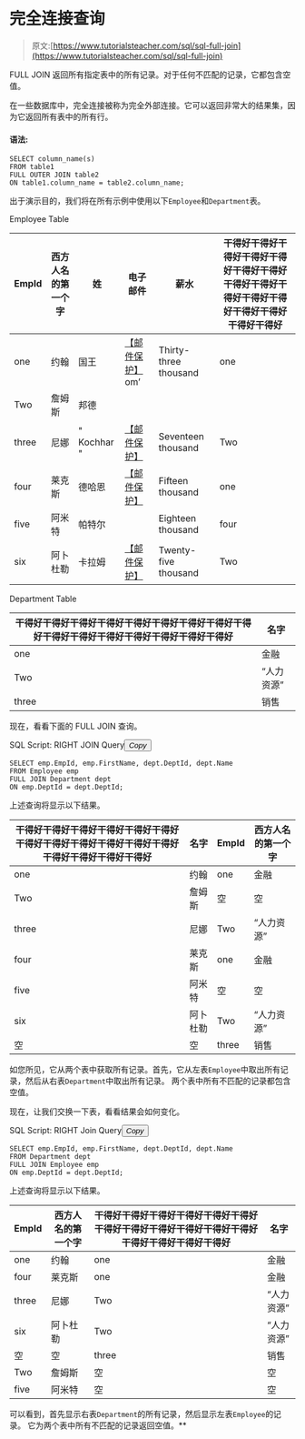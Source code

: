 # 完全连接查询

> 原文:[https://www.tutorialsteacher.com/sql/sql-full-join](https://www.tutorialsteacher.com/sql/sql-full-join)

FULL JOIN 返回所有指定表中的所有记录。对于任何不匹配的记录，它都包含空值。

在一些数据库中，完全连接被称为完全外部连接。它可以返回非常大的结果集，因为它返回所有表中的所有行。

#### 语法:

```
SELECT column_name(s)
FROM table1
FULL OUTER JOIN table2
ON table1.column_name = table2.column_name; 
```

出于演示目的，我们将在所有示例中使用以下`Employee`和`Department`表。

Employee Table

| EmpId | 西方人名的第一个字 | 姓 | 电子邮件 | 薪水 | 干得好干得好干得好干得好干得好干得好干得好干得好干得好干得好干得好干得好干得好干得好干得好干得好 |
| --- | --- | --- | --- | --- | --- |
| one | 约翰 | 国王 | [【邮件保护】](/cdn-cgi/l/email-protection)om’ | Thirty-three thousand | one |
| Two | 詹姆斯 | 邦德 |  |  |  |
| three | 尼娜 | " Kochhar " | [【邮件保护】](/cdn-cgi/l/email-protection) | Seventeen thousand | Two |
| four | 莱克斯 | 德哈恩 | [【邮件保护】](/cdn-cgi/l/email-protection) | Fifteen thousand | one |
| five | 阿米特 | 帕特尔 |  | Eighteen thousand | four |
| six | 阿卜杜勒 | 卡拉姆 | [【邮件保护】](/cdn-cgi/l/email-protection) | Twenty-five thousand | Two |

Department Table

| 干得好干得好干得好干得好干得好干得好干得好干得好干得好干得好干得好干得好干得好干得好干得好干得好 | 名字 |
| --- | --- |
| one | 金融 |
| Two | “人力资源” |
| three | 销售 |

现在，看看下面的 FULL JOIN 查询。

SQL Script: RIGHT JOIN Query<button class="copy-btn pull-RIGHT" title="Copy example code">*Copy*</button> 

```
SELECT emp.EmpId, emp.FirstName, dept.DeptId, dept.Name 
FROM Employee emp
FULL JOIN Department dept
ON emp.DeptId = dept.DeptId; 
```

上述查询将显示以下结果。

| 干得好干得好干得好干得好干得好干得好干得好干得好干得好干得好干得好干得好干得好干得好干得好干得好 | 名字 | EmpId | 西方人名的第一个字 |
| --- | --- | --- | --- |
| one | 约翰 | one | 金融 |
| Two | 詹姆斯 | 空 | 空 |
| three | 尼娜 | Two | “人力资源” |
| four | 莱克斯 | one | 金融 |
| five | 阿米特 | 空 | 空 |
| six | 阿卜杜勒 | Two | “人力资源” |
| 空 | 空 | three | 销售 |

如您所见，它从两个表中获取所有记录。首先，它从左表`Employee`中取出所有记录，然后从右表`Department`中取出所有记录。 两个表中所有不匹配的记录都包含空值。

现在，让我们交换一下表，看看结果会如何变化。

SQL Script: RIGHT Join Query<button class="copy-btn pull-RIGHT" title="Copy example code">*Copy*</button> 

```
SELECT emp.EmpId, emp.FirstName, dept.DeptId, dept.Name 
FROM Department dept
FULL JOIN Employee emp
ON emp.DeptId = dept.DeptId; 
```

上述查询将显示以下结果。

| EmpId | 西方人名的第一个字 | 干得好干得好干得好干得好干得好干得好干得好干得好干得好干得好干得好干得好干得好干得好干得好干得好 | 名字 |
| --- | --- | --- | --- |
| one | 约翰 | one | 金融 |
| four | 莱克斯 | one | 金融 |
| three | 尼娜 | Two | “人力资源” |
| six | 阿卜杜勒 | Two | “人力资源” |
| 空 | 空 | three | 销售 |
| Two | 詹姆斯 | 空 | 空 |
| five | 阿米特 | 空 | 空 |

可以看到，首先显示右表`Department`的所有记录，然后显示左表`Employee`的记录。 它为两个表中所有不匹配的记录返回空值。**